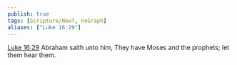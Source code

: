 ```yaml
---
publish: true
tags: [Scripture/NewT, noGraph]
aliases: ["Luke 16:29"]
---
```

[Luke 16:29](https://churchofjesuschrist.org/study/scriptures/nt/luke/16?lang=eng&id=p29#p29) Abraham saith unto him, They have Moses and the prophets; let them hear them.

